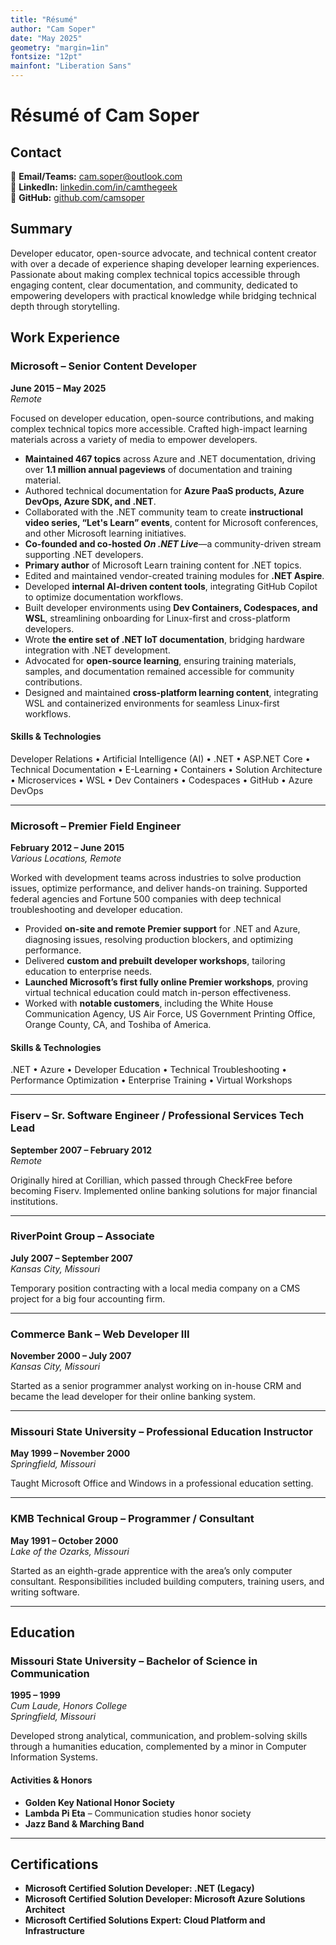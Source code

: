 ```yaml
---
title: "Résumé"
author: "Cam Soper"
date: "May 2025"
geometry: "margin=1in"
fontsize: "12pt"
mainfont: "Liberation Sans"
---
```


# Résumé of Cam Soper

## Contact  

📧 **Email/Teams:** [cam.soper@outlook.com](mailto:cam.soper@outlook.com)  
🔗 **LinkedIn:** [linkedin.com/in/camthegeek](https://www.linkedin.com/in/camthegeek)  
🐙 **GitHub:** [github.com/camsoper](https://github.com/camsoper)  

## Summary

Developer educator, open-source advocate, and technical content creator with over a decade of experience shaping developer learning experiences. Passionate about making complex technical topics accessible through engaging content, clear documentation, and community, dedicated to empowering developers with practical knowledge while bridging technical depth through storytelling.

## Work Experience

### Microsoft – Senior Content Developer  
**June 2015 – May 2025**  
*Remote*  

Focused on developer education, open-source contributions, and making complex technical topics more accessible. Crafted high-impact learning materials across a variety of media to empower developers.

- **Maintained 467 topics** across Azure and .NET documentation, driving over **1.1 million annual pageviews** of documentation and training material.  
- Authored technical documentation for **Azure PaaS products, Azure DevOps, Azure SDK, and .NET**.  
- Collaborated with the .NET community team to create **instructional video series, “Let's Learn” events**, content for Microsoft conferences, and other Microsoft learning initiatives.
- **Co-founded and co-hosted *On .NET Live***—a community-driven stream supporting .NET developers.  
- **Primary author** of Microsoft Learn training content for .NET topics.  
- Edited and maintained vendor-created training modules for **.NET Aspire**.  
- Developed **internal AI-driven content tools**, integrating GitHub Copilot to optimize documentation workflows.  
- Built developer environments using **Dev Containers, Codespaces, and WSL**, streamlining onboarding for Linux-first and cross-platform developers.  
- Wrote **the entire set of .NET IoT documentation**, bridging hardware integration with .NET development.  
- Advocated for **open-source learning**, ensuring training materials, samples, and documentation remained accessible for community contributions.  
- Designed and maintained **cross-platform learning content**, integrating WSL and containerized environments for seamless Linux-first workflows.  

#### Skills & Technologies  

Developer Relations • Artificial Intelligence (AI) • .NET • ASP.NET Core • Technical Documentation • E-Learning • Containers • Solution Architecture • Microservices • WSL • Dev Containers • Codespaces • GitHub • Azure DevOps  

---

### Microsoft – Premier Field Engineer  
**February 2012 – June 2015**  
*Various Locations, Remote*

Worked with development teams across industries to solve production issues, optimize performance, and deliver hands-on training. Supported federal agencies and Fortune 500 companies with deep technical troubleshooting and developer education.  

- Provided **on-site and remote Premier support** for .NET and Azure, diagnosing issues, resolving production blockers, and optimizing performance.  
- Delivered **custom and prebuilt developer workshops**, tailoring education to enterprise needs.  
- **Launched Microsoft’s first fully online Premier workshops**, proving virtual technical education could match in-person effectiveness.  
- Worked with **notable customers**, including the White House Communication Agency, US Air Force, US Government Printing Office, Orange County, CA, and Toshiba of America.  

#### Skills & Technologies  
.NET • Azure • Developer Education • Technical Troubleshooting • Performance Optimization • Enterprise Training • Virtual Workshops

---

### Fiserv – Sr. Software Engineer / Professional Services Tech Lead  
**September 2007 – February 2012**  
*Remote*  

Originally hired at Corillian, which passed through CheckFree before becoming Fiserv. Implemented online banking solutions for major financial institutions.

---

### RiverPoint Group – Associate  
**July 2007 – September 2007**  
*Kansas City, Missouri*

Temporary position contracting with a local media company on a CMS project for a big four accounting firm.

---

### Commerce Bank – Web Developer III  
**November 2000 – July 2007**  
*Kansas City, Missouri*

Started as a senior programmer analyst working on in-house CRM and became the lead developer for their online banking system.  

---

### Missouri State University – Professional Education Instructor  
**May 1999 – November 2000**  
*Springfield, Missouri*

Taught Microsoft Office and Windows in a professional education setting.

---

### KMB Technical Group – Programmer / Consultant  
**May 1991 – October 2000**  
*Lake of the Ozarks, Missouri*  

Started as an eighth-grade apprentice with the area’s only computer consultant. Responsibilities included building computers, training users, and writing software.

---

## Education  

### Missouri State University – Bachelor of Science in Communication  
**1995 – 1999**  
*Cum Laude, Honors College*  
*Springfield, Missouri*

Developed strong analytical, communication, and problem-solving skills through a humanities education, complemented by a minor in Computer Information Systems.

#### Activities & Honors  
- **Golden Key National Honor Society**
- **Lambda Pi Eta** – Communication studies honor society  
- **Jazz Band & Marching Band**

---

## Certifications  

- **Microsoft Certified Solution Developer: .NET (Legacy)**  
- **Microsoft Certified Solution Developer: Microsoft Azure Solutions Architect**  
- **Microsoft Certified Solutions Expert: Cloud Platform and Infrastructure**
